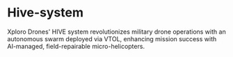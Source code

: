 # Hive-system
Xploro Drones' HIVE system revolutionizes military drone operations with an autonomous swarm deployed via VTOL, enhancing mission success with AI-managed, field-repairable micro-helicopters.
